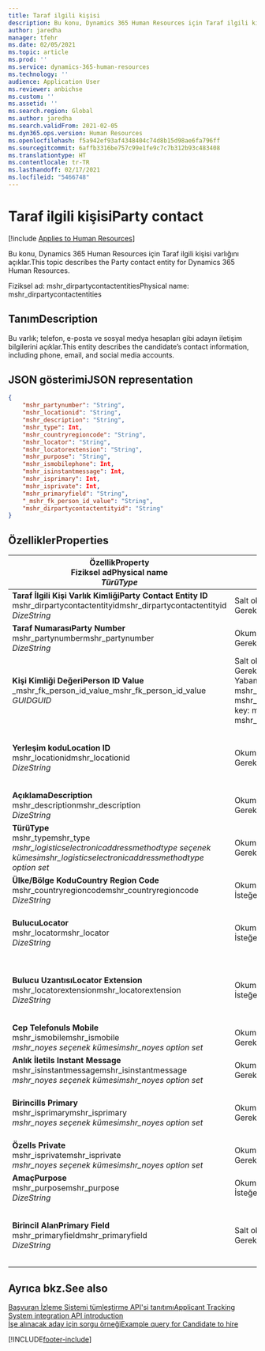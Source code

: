 ```yaml
---
title: Taraf ilgili kişisi
description: Bu konu, Dynamics 365 Human Resources için Taraf ilgili kişisi varlığını açıklar.
author: jaredha
manager: tfehr
ms.date: 02/05/2021
ms.topic: article
ms.prod: ''
ms.service: dynamics-365-human-resources
ms.technology: ''
audience: Application User
ms.reviewer: anbichse
ms.custom: ''
ms.assetid: ''
ms.search.region: Global
ms.author: jaredha
ms.search.validFrom: 2021-02-05
ms.dyn365.ops.version: Human Resources
ms.openlocfilehash: f5a942ef93af4348404c74d8b15d98ae6fa796ff
ms.sourcegitcommit: 6affb3316be757c99e1fe9c7c7b312b93c483408
ms.translationtype: HT
ms.contentlocale: tr-TR
ms.lasthandoff: 02/17/2021
ms.locfileid: "5466748"
---
```

# <a name="party-contact"></a><span data-ttu-id="f9b37-103">Taraf ilgili kişisi</span><span class="sxs-lookup"><span data-stu-id="f9b37-103">Party contact</span></span>

[!include [Applies to Human Resources](../includes/applies-to-hr.md)]

<span data-ttu-id="f9b37-104">Bu konu, Dynamics 365 Human Resources için Taraf ilgili kişisi varlığını açıklar.</span><span class="sxs-lookup"><span data-stu-id="f9b37-104">This topic describes the Party contact entity for Dynamics 365 Human Resources.</span></span>

<span data-ttu-id="f9b37-105">Fiziksel ad: mshr_dirpartycontactentities</span><span class="sxs-lookup"><span data-stu-id="f9b37-105">Physical name: mshr_dirpartycontactentities</span></span>

## <a name="description"></a><span data-ttu-id="f9b37-106">Tanım</span><span class="sxs-lookup"><span data-stu-id="f9b37-106">Description</span></span>

<span data-ttu-id="f9b37-107">Bu varlık; telefon, e-posta ve sosyal medya hesapları gibi adayın iletişim bilgilerini açıklar.</span><span class="sxs-lookup"><span data-stu-id="f9b37-107">This entity describes the candidate’s contact information, including phone, email, and social media accounts.</span></span>

## <a name="json-representation"></a><span data-ttu-id="f9b37-108">JSON gösterimi</span><span class="sxs-lookup"><span data-stu-id="f9b37-108">JSON representation</span></span>

```json
{
    "mshr_partynumber": "String",
    "mshr_locationid": "String",
    "mshr_description": "String",
    "mshr_type": Int,
    "mshr_countryregioncode": "String",
    "mshr_locator": "String",
    "mshr_locatorextension": "String",
    "mshr_purpose": "String",
    "mshr_ismobilephone": Int,
    "mshr_isinstantmessage": Int,
    "mshr_isprimary": Int,
    "mshr_isprivate": Int,
    "mshr_primaryfield": "String",
    "_mshr_fk_person_id_value": "String",
    "mshr_dirpartycontactentityid": "String"
}
```

## <a name="properties"></a><span data-ttu-id="f9b37-109">Özellikler</span><span class="sxs-lookup"><span data-stu-id="f9b37-109">Properties</span></span>

| <span data-ttu-id="f9b37-110">Özellik</span><span class="sxs-lookup"><span data-stu-id="f9b37-110">Property</span></span><br><span data-ttu-id="f9b37-111">**Fiziksel ad**</span><span class="sxs-lookup"><span data-stu-id="f9b37-111">**Physical name**</span></span><br><span data-ttu-id="f9b37-112">**_Türü_**</span><span class="sxs-lookup"><span data-stu-id="f9b37-112">**_Type_**</span></span> | <span data-ttu-id="f9b37-113">Kullan</span><span class="sxs-lookup"><span data-stu-id="f9b37-113">Use</span></span> | <span data-ttu-id="f9b37-114">Tanım</span><span class="sxs-lookup"><span data-stu-id="f9b37-114">Description</span></span> |
| --- | --- | --- |
| <span data-ttu-id="f9b37-115">**Taraf İlgili Kişi Varlık Kimliği**</span><span class="sxs-lookup"><span data-stu-id="f9b37-115">**Party Contact Entity ID**</span></span><br><span data-ttu-id="f9b37-116">mshr_dirpartycontactentityid</span><span class="sxs-lookup"><span data-stu-id="f9b37-116">mshr_dirpartycontactentityid</span></span><br><span data-ttu-id="f9b37-117">*Dize*</span><span class="sxs-lookup"><span data-stu-id="f9b37-117">*String*</span></span> | <span data-ttu-id="f9b37-118">Salt okunur</span><span class="sxs-lookup"><span data-stu-id="f9b37-118">Read-only</span></span><br><span data-ttu-id="f9b37-119">Gerekli</span><span class="sxs-lookup"><span data-stu-id="f9b37-119">Required</span></span> | <span data-ttu-id="f9b37-120">Varlık kaydı için sistem tarafından oluşturulan benzersiz tanımlayıcı.</span><span class="sxs-lookup"><span data-stu-id="f9b37-120">System-generated unique identifier for the entity record.</span></span> |
| <span data-ttu-id="f9b37-121">**Taraf Numarası**</span><span class="sxs-lookup"><span data-stu-id="f9b37-121">**Party Number**</span></span><br><span data-ttu-id="f9b37-122">mshr_partynumber</span><span class="sxs-lookup"><span data-stu-id="f9b37-122">mshr_partynumber</span></span><br><span data-ttu-id="f9b37-123">*Dize*</span><span class="sxs-lookup"><span data-stu-id="f9b37-123">*String*</span></span> | <span data-ttu-id="f9b37-124">Okuma/yazma</span><span class="sxs-lookup"><span data-stu-id="f9b37-124">Read/write</span></span><br><span data-ttu-id="f9b37-125">Gerekli</span><span class="sxs-lookup"><span data-stu-id="f9b37-125">Required</span></span> | <span data-ttu-id="f9b37-126">İlişkili taraf (kişi) kaydının kimliği.</span><span class="sxs-lookup"><span data-stu-id="f9b37-126">The ID of the associated party (person) record.</span></span> |
| <span data-ttu-id="f9b37-127">**Kişi Kimliği Değeri**</span><span class="sxs-lookup"><span data-stu-id="f9b37-127">**Person ID Value**</span></span><br><span data-ttu-id="f9b37-128">_mshr_fk_person_id_value</span><span class="sxs-lookup"><span data-stu-id="f9b37-128">_mshr_fk_person_id_value</span></span><br><span data-ttu-id="f9b37-129">*GUID*</span><span class="sxs-lookup"><span data-stu-id="f9b37-129">*GUID*</span></span> | <span data-ttu-id="f9b37-130">Salt okunur</span><span class="sxs-lookup"><span data-stu-id="f9b37-130">Read-only</span></span><br><span data-ttu-id="f9b37-131">Gerekli</span><span class="sxs-lookup"><span data-stu-id="f9b37-131">Required</span></span><br><span data-ttu-id="f9b37-132">Yabancı anahtar: mshr_dirpersonentity içindeki mshr_dirpersonentityid</span><span class="sxs-lookup"><span data-stu-id="f9b37-132">Foreign key: mshr_dirpersonentityid of mshr_dirpersonentity</span></span> | <span data-ttu-id="f9b37-133">Taraf (kişi) varlık kaydının sistem tarafından oluşturulan tanımlayıcısı.</span><span class="sxs-lookup"><span data-stu-id="f9b37-133">The system-generated identifier of the party (person) entity record.</span></span> |
| <span data-ttu-id="f9b37-134">**Yerleşim kodu**</span><span class="sxs-lookup"><span data-stu-id="f9b37-134">**Location ID**</span></span><br><span data-ttu-id="f9b37-135">mshr_locationid</span><span class="sxs-lookup"><span data-stu-id="f9b37-135">mshr_locationid</span></span><br><span data-ttu-id="f9b37-136">*Dize*</span><span class="sxs-lookup"><span data-stu-id="f9b37-136">*String*</span></span> | <span data-ttu-id="f9b37-137">Okuma/yazma</span><span class="sxs-lookup"><span data-stu-id="f9b37-137">Read/write</span></span><br><span data-ttu-id="f9b37-138">Gerekli</span><span class="sxs-lookup"><span data-stu-id="f9b37-138">Required</span></span> | <span data-ttu-id="f9b37-139">Adres kaydının konum kimliği.</span><span class="sxs-lookup"><span data-stu-id="f9b37-139">The location ID of the address record.</span></span> <span data-ttu-id="f9b37-140">mshr_logisticspostaladdresslocationcdsentity varlığında ayarlayın.</span><span class="sxs-lookup"><span data-stu-id="f9b37-140">Set up in mshr_logisticspostaladdresslocationcdsentity entity.</span></span> |
| <span data-ttu-id="f9b37-141">**Açıklama**</span><span class="sxs-lookup"><span data-stu-id="f9b37-141">**Description**</span></span><br><span data-ttu-id="f9b37-142">mshr_description</span><span class="sxs-lookup"><span data-stu-id="f9b37-142">mshr_description</span></span><br><span data-ttu-id="f9b37-143">*Dize*</span><span class="sxs-lookup"><span data-stu-id="f9b37-143">*String*</span></span> | <span data-ttu-id="f9b37-144">Okuma/yazma</span><span class="sxs-lookup"><span data-stu-id="f9b37-144">Read/write</span></span><br><span data-ttu-id="f9b37-145">Gerekli</span><span class="sxs-lookup"><span data-stu-id="f9b37-145">Required</span></span> | <span data-ttu-id="f9b37-146">İlgili kişi ayrıntılarının açıklaması.</span><span class="sxs-lookup"><span data-stu-id="f9b37-146">The description of the contact details.</span></span> |
| <span data-ttu-id="f9b37-147">**Türü**</span><span class="sxs-lookup"><span data-stu-id="f9b37-147">**Type**</span></span><br><span data-ttu-id="f9b37-148">mshr_type</span><span class="sxs-lookup"><span data-stu-id="f9b37-148">mshr_type</span></span><br><span data-ttu-id="f9b37-149">*mshr_logisticselectronicaddressmethodtype seçenek kümesi*</span><span class="sxs-lookup"><span data-stu-id="f9b37-149">*mshr_logisticselectronicaddressmethodtype option set*</span></span> | <span data-ttu-id="f9b37-150">Okuma/yazma</span><span class="sxs-lookup"><span data-stu-id="f9b37-150">Read/write</span></span><br><span data-ttu-id="f9b37-151">Gerekli</span><span class="sxs-lookup"><span data-stu-id="f9b37-151">Required</span></span> | <span data-ttu-id="f9b37-152">İlgili kişi ayrıntısı türü.</span><span class="sxs-lookup"><span data-stu-id="f9b37-152">The contact detail type.</span></span> |
| <span data-ttu-id="f9b37-153">**Ülke/Bölge Kodu**</span><span class="sxs-lookup"><span data-stu-id="f9b37-153">**Country Region Code**</span></span><br><span data-ttu-id="f9b37-154">mshr_countryregioncode</span><span class="sxs-lookup"><span data-stu-id="f9b37-154">mshr_countryregioncode</span></span><br><span data-ttu-id="f9b37-155">*Dize*</span><span class="sxs-lookup"><span data-stu-id="f9b37-155">*String*</span></span> | <span data-ttu-id="f9b37-156">Okuma/yazma</span><span class="sxs-lookup"><span data-stu-id="f9b37-156">Read/write</span></span><br><span data-ttu-id="f9b37-157">İsteğe bağlı</span><span class="sxs-lookup"><span data-stu-id="f9b37-157">Optional</span></span> | <span data-ttu-id="f9b37-158">Adresin bulunduğu ülke veya bölge.</span><span class="sxs-lookup"><span data-stu-id="f9b37-158">The country or region of the address.</span></span> |
| <span data-ttu-id="f9b37-159">**Bulucu**</span><span class="sxs-lookup"><span data-stu-id="f9b37-159">**Locator**</span></span><br><span data-ttu-id="f9b37-160">mshr_locator</span><span class="sxs-lookup"><span data-stu-id="f9b37-160">mshr_locator</span></span><br><span data-ttu-id="f9b37-161">*Dize*</span><span class="sxs-lookup"><span data-stu-id="f9b37-161">*String*</span></span> | <span data-ttu-id="f9b37-162">Okuma/yazma</span><span class="sxs-lookup"><span data-stu-id="f9b37-162">Read/write</span></span><br><span data-ttu-id="f9b37-163">İsteğe bağlı</span><span class="sxs-lookup"><span data-stu-id="f9b37-163">Optional</span></span> | <span data-ttu-id="f9b37-164">İletişim bilgileri.</span><span class="sxs-lookup"><span data-stu-id="f9b37-164">The contact details.</span></span> <span data-ttu-id="f9b37-165">Örneğin, tür **E-posta adresi** ise, bu alan adayın e-posta adresini içerir.</span><span class="sxs-lookup"><span data-stu-id="f9b37-165">For example, if the type is **Email address**, then this field contains the candidate’s email address.</span></span> |
| <span data-ttu-id="f9b37-166">**Bulucu Uzantısı**</span><span class="sxs-lookup"><span data-stu-id="f9b37-166">**Locator Extension**</span></span><br><span data-ttu-id="f9b37-167">mshr_locatorextension</span><span class="sxs-lookup"><span data-stu-id="f9b37-167">mshr_locatorextension</span></span><br><span data-ttu-id="f9b37-168">*Dize*</span><span class="sxs-lookup"><span data-stu-id="f9b37-168">*String*</span></span> | <span data-ttu-id="f9b37-169">Okuma/yazma</span><span class="sxs-lookup"><span data-stu-id="f9b37-169">Read/write</span></span><br><span data-ttu-id="f9b37-170">İsteğe bağlı</span><span class="sxs-lookup"><span data-stu-id="f9b37-170">Optional</span></span> | <span data-ttu-id="f9b37-171">Konum belirleyici uzantısı.</span><span class="sxs-lookup"><span data-stu-id="f9b37-171">The locator extension.</span></span> <span data-ttu-id="f9b37-172">Örneğin, tür **Telefon** ise bu özellik telefon numarası uzantısını içerir.</span><span class="sxs-lookup"><span data-stu-id="f9b37-172">For example, if the type is **Phone**, then this property would contain the phone number extension.</span></span> |
| <span data-ttu-id="f9b37-173">**Cep Telefonu**</span><span class="sxs-lookup"><span data-stu-id="f9b37-173">**Is Mobile**</span></span><br><span data-ttu-id="f9b37-174">mshr_ismobile</span><span class="sxs-lookup"><span data-stu-id="f9b37-174">mshr_ismobile</span></span><br><span data-ttu-id="f9b37-175">*mshr_noyes seçenek kümesi*</span><span class="sxs-lookup"><span data-stu-id="f9b37-175">*mshr_noyes option set*</span></span> | <span data-ttu-id="f9b37-176">Okuma/yazma</span><span class="sxs-lookup"><span data-stu-id="f9b37-176">Read/write</span></span><br><span data-ttu-id="f9b37-177">Gerekli</span><span class="sxs-lookup"><span data-stu-id="f9b37-177">Required</span></span> | <span data-ttu-id="f9b37-178">Telefonun cep telefonu numarası olup olmadığını belirtir.</span><span class="sxs-lookup"><span data-stu-id="f9b37-178">Specifies whether the phone is a mobile number.</span></span> |
| <span data-ttu-id="f9b37-179">**Anlık İleti**</span><span class="sxs-lookup"><span data-stu-id="f9b37-179">**Is Instant Message**</span></span><br><span data-ttu-id="f9b37-180">mshr_isinstantmessage</span><span class="sxs-lookup"><span data-stu-id="f9b37-180">mshr_isinstantmessage</span></span><br><span data-ttu-id="f9b37-181">*mshr_noyes seçenek kümesi*</span><span class="sxs-lookup"><span data-stu-id="f9b37-181">*mshr_noyes option set*</span></span> | <span data-ttu-id="f9b37-182">Okuma/yazma</span><span class="sxs-lookup"><span data-stu-id="f9b37-182">Read/write</span></span><br><span data-ttu-id="f9b37-183">Gerekli</span><span class="sxs-lookup"><span data-stu-id="f9b37-183">Required</span></span> | <span data-ttu-id="f9b37-184">Telefonun anlık ileti için etkinleştirilip etkinleştirilmediğini belirtir.</span><span class="sxs-lookup"><span data-stu-id="f9b37-184">Specifies whether the phone is enabled for instant messaging.</span></span> |
| <span data-ttu-id="f9b37-185">**Birincil**</span><span class="sxs-lookup"><span data-stu-id="f9b37-185">**Is Primary**</span></span><br><span data-ttu-id="f9b37-186">mshr_isprimary</span><span class="sxs-lookup"><span data-stu-id="f9b37-186">mshr_isprimary</span></span><br><span data-ttu-id="f9b37-187">*mshr_noyes seçenek kümesi*</span><span class="sxs-lookup"><span data-stu-id="f9b37-187">*mshr_noyes option set*</span></span> | <span data-ttu-id="f9b37-188">Okuma/yazma</span><span class="sxs-lookup"><span data-stu-id="f9b37-188">Read/write</span></span><br><span data-ttu-id="f9b37-189">Gerekli</span><span class="sxs-lookup"><span data-stu-id="f9b37-189">Required</span></span> | <span data-ttu-id="f9b37-190">İlgili kişi türünün birincil kişisini belirler.</span><span class="sxs-lookup"><span data-stu-id="f9b37-190">Determines the primary contact of the contact type.</span></span> <span data-ttu-id="f9b37-191">İlgili kişi türü başına yalnızca bir birincil kayıt olmalıdır.</span><span class="sxs-lookup"><span data-stu-id="f9b37-191">There must be only one primary record per contact type.</span></span> |
| <span data-ttu-id="f9b37-192">**Özel**</span><span class="sxs-lookup"><span data-stu-id="f9b37-192">**Is Private**</span></span><br><span data-ttu-id="f9b37-193">mshr_isprivate</span><span class="sxs-lookup"><span data-stu-id="f9b37-193">mshr_isprivate</span></span><br><span data-ttu-id="f9b37-194">*mshr_noyes seçenek kümesi*</span><span class="sxs-lookup"><span data-stu-id="f9b37-194">*mshr_noyes option set*</span></span> | <span data-ttu-id="f9b37-195">Okuma/yazma</span><span class="sxs-lookup"><span data-stu-id="f9b37-195">Read/write</span></span><br><span data-ttu-id="f9b37-196">Gerekli</span><span class="sxs-lookup"><span data-stu-id="f9b37-196">Required</span></span> | <span data-ttu-id="f9b37-197">Bu adresin kişi için özel adres olup olmadığını tanımlar.</span><span class="sxs-lookup"><span data-stu-id="f9b37-197">Identifies whether this address is a private address for the person.</span></span> |
| <span data-ttu-id="f9b37-198">**Amaç**</span><span class="sxs-lookup"><span data-stu-id="f9b37-198">**Purpose**</span></span><br><span data-ttu-id="f9b37-199">mshr_purpose</span><span class="sxs-lookup"><span data-stu-id="f9b37-199">mshr_purpose</span></span><br><span data-ttu-id="f9b37-200">*Dize*</span><span class="sxs-lookup"><span data-stu-id="f9b37-200">*String*</span></span> | <span data-ttu-id="f9b37-201">Okuma/yazma</span><span class="sxs-lookup"><span data-stu-id="f9b37-201">Read/write</span></span><br><span data-ttu-id="f9b37-202">İsteğe bağlı</span><span class="sxs-lookup"><span data-stu-id="f9b37-202">Optional</span></span> | <span data-ttu-id="f9b37-203">İletişim bilgilerinin amacı/rolü.</span><span class="sxs-lookup"><span data-stu-id="f9b37-203">The purpose/role of the contact details.</span></span> |
| <span data-ttu-id="f9b37-204">**Birincil Alan**</span><span class="sxs-lookup"><span data-stu-id="f9b37-204">**Primary Field**</span></span><br><span data-ttu-id="f9b37-205">mshr_primaryfield</span><span class="sxs-lookup"><span data-stu-id="f9b37-205">mshr_primaryfield</span></span><br><span data-ttu-id="f9b37-206">*Dize*</span><span class="sxs-lookup"><span data-stu-id="f9b37-206">*String*</span></span> | <span data-ttu-id="f9b37-207">Salt okunur</span><span class="sxs-lookup"><span data-stu-id="f9b37-207">Read-only</span></span><br><span data-ttu-id="f9b37-208">Gerekli</span><span class="sxs-lookup"><span data-stu-id="f9b37-208">Required</span></span> | <span data-ttu-id="f9b37-209">Varlık kaydının birincil tanımlayıcısı olarak kullanılan alan.</span><span class="sxs-lookup"><span data-stu-id="f9b37-209">Field used as a primary identifier of the entity record.</span></span> <span data-ttu-id="f9b37-210">Taraf numarası, türü, açıklaması ve konum bulucu birleşimi.</span><span class="sxs-lookup"><span data-stu-id="f9b37-210">Combination of party number, type, description, and locator.</span></span> |

## <a name="see-also"></a><span data-ttu-id="f9b37-211">Ayrıca bkz.</span><span class="sxs-lookup"><span data-stu-id="f9b37-211">See also</span></span>

[<span data-ttu-id="f9b37-212">Başvuran İzleme Sistemi tümleştirme API'si tanıtımı</span><span class="sxs-lookup"><span data-stu-id="f9b37-212">Applicant Tracking System integration API introduction</span></span>](hr-admin-integration-ats-api-introduction.md)<br>
[<span data-ttu-id="f9b37-213">İşe alınacak aday için sorgu örneği</span><span class="sxs-lookup"><span data-stu-id="f9b37-213">Example query for Candidate to hire</span></span>](hr-admin-integration-ats-api-candidate-to-hire-example-query.md)



[!INCLUDE[footer-include](../includes/footer-banner.md)]